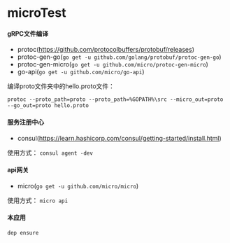 # microTest

#### gRPC文件编译
* protoc(https://github.com/protocolbuffers/protobuf/releases)
* protoc-gen-go(`go get -u github.com/golang/protobuf/protoc-gen-go`)
* protoc-gen-micro(`go get -u github.com/micro/protoc-gen-micro`)
* go-api(`go get -u github.com/micro/go-api`)

编译proto文件夹中的hello.proto文件：

`protoc --proto_path=proto --proto_path=%GOPATH%\src --micro_out=proto --go_out=proto hello.proto`

#### 服务注册中心
* consul(https://learn.hashicorp.com/consul/getting-started/install.html)

使用方式： `consul agent -dev`

#### api网关
* micro(`go get -u github.com/micro/micro`)

使用方式： `micro api`

#### 本应用
`dep ensure` 